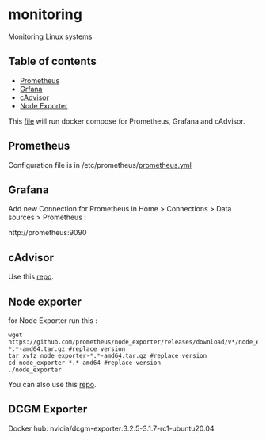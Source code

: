 # monitoring
Monitoring Linux systems
## Table of contents
- [Prometheus](#prometheus)
- [Grfana](#grafana)
- [cAdvisor](#cadvisor)
- [Node Exporter](#node-exporter)

This [file](https://github.com/Mi-Kho/monitoring/blob/main/docker-compose.yml) will run docker compose for Prometheus, Grafana and cAdvisor.

## Prometheus

Configuration file is in /etc/prometheus/[prometheus.yml](https://github.com/Mi-Kho/monitoring/blob/main/prometheus/prometheus.yml)

## Grafana

Add new Connection for Prometheus in Home > Connections > Data sources > Prometheus :

http://prometheus:9090

## cAdvisor

Use this [repo](https://github.com/google/cadvisor).

## Node exporter

for Node Exporter run this :

~~~
wget https://github.com/prometheus/node_exporter/releases/download/v*/node_exporter-*.*-amd64.tar.gz #replace version
tar xvfz node_exporter-*.*-amd64.tar.gz #replace version
cd node_exporter-*.*-amd64 #replace version
./node_exporter
~~~

You can also use this [repo](https://github.com/prometheus/node_exporter).

## DCGM Exporter

Docker hub:
nvidia/dcgm-exporter:3.2.5-3.1.7-rc1-ubuntu20.04


